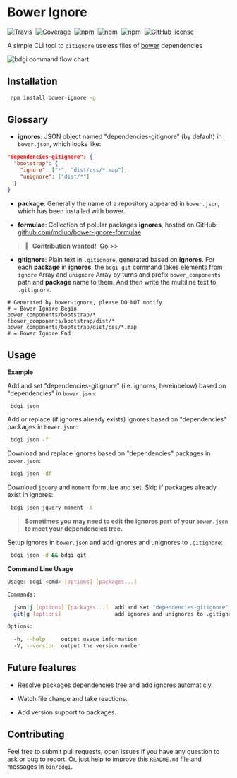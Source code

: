 # Bower Ignore

[![Travis](https://img.shields.io/travis/mdluo/bower-ignore.svg?style=flat-square)](https://travis-ci.org/mdluo/bower-ignore)&nbsp;
[![Coverage](https://img.shields.io/codecov/c/github/mdluo/bower-ignore.svg?style=flat-square)](https://codecov.io/github/mdluo/bower-ignore?branch=master)&nbsp;
[![npm](https://img.shields.io/npm/v/bower-ignore.svg?style=flat-square)](https://www.npmjs.com/package/bower-ignore)&nbsp;
[![npm](https://david-dm.org/mdluo/bower-ignore.svg?style=flat-square)](https://www.npmjs.com/package/bower-ignore)&nbsp; [![npm](https://img.shields.io/npm/dt/bower-ignore.svg?style=flat-square)](https://www.npmjs.com/package/bower-ignore)&nbsp;
 [![GitHub license](https://img.shields.io/badge/license-MIT-blue.svg?style=flat-square)](https://raw.githubusercontent.com/mdluo/bower-ignore/master/LICENSE)

A simple CLI tool to `gitignore` useless files of [bower](https://bower.io/) dependencies

![bdgi command flow chart](http://i.imgur.com/hD5MLyf.png)

## Installation

``` bash
 npm install bower-ignore -g
```

## Glossary

* **ignores**: JSON object named "dependencies-gitignore" (by default) in `bower.json`, which looks like:

```json
"dependencies-gitignore": {
  "bootstrap": {
    "ignore": ["*", "dist/css/*.map"],
    "unignore": ["dist/*"]
  }
}
```

* **package**: Generally the name of a repository appeared in `bower.json`, which has been installed with bower.

* **formulae**: Collection of polular packages **ignores**, hosted on GitHub: [github.com/mdluo/bower-ignore-formulae](https://github.com/mdluo/bower-ignore-formulae)

> 📢 &nbsp;**Contribution wanted!** &nbsp;[Go >>](https://github.com/mdluo/bower-ignore-formulae)

* **gitignore**: Plain text in `.gitignore`, generated based on **ignores**. For each **package** in **ignores**, the `bdgi git` command takes elements from `ignore` Array and `unignore` Array by turns and prefix `bower_components` path and **package** name to them. And then write the multiline text to `.gitignore`.

``` gitignore
# Generated by bower-ignore, please DO NOT modify
# = Bower Ignore Begin
bower_components/bootstrap/*
!bower_components/bootstrap/dist/*
bower_components/bootstrap/dist/css/*.map
# = Bower Ignore End
```

## Usage

**Example**

Add and set "dependencies-gitignore" (i.e. ignores, hereinbelow) based on "dependencies" in `bower.json`:

``` bash
 bdgi json
```

Add or replace (if ignores already exists) ignores based on "dependencies" packages in `bower.json`:

``` bash
 bdgi json -f
```

Download and replace ignores based on "dependencies" packages in `bower.json`:

``` bash
 bdgi json -df
```

Download `jquery` and `moment` formulae and set. Skip if packages already exist in ignores:

``` bash
 bdgi json jquery moment -d
```

> **Sometimes you may need to edit the ignores part of your `bower.json` to meet your dependencies tree.**

Setup ignores in `bower.json` and add ignores and unignores to `.gitignore`:

``` bash
 bdgi json -d && bdgi git
```

**Command Line Usage**

``` bash
Usage: bdgi <cmd> [options] [packages...]

Commands:

  json|j [options] [packages...]  add and set "dependencies-gitignore" in bower.json
  git|g [options]                 add ignores and unignores to .gitignore based on ignores in bower.json

Options:

  -h, --help     output usage information
  -V, --version  output the version number
```

## Future features

* Resolve packages dependencies tree and add ignores automaticly.

* Watch file change and take reactions.

* Add version support to packages.

## Contributing

Feel free to submit pull requests, open issues if you have any question to ask or bug to report. Or, just help to improve this `README.md` file and messages in `bin/bdgi`.
